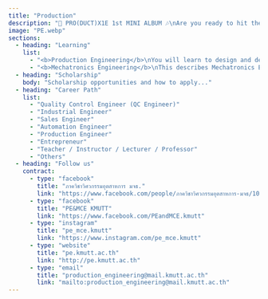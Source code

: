 ```yaml
---
title: "Production"
description: "🎉 PRO(DUCT)X1E 1st MINI ALBUM 🎶\nAre you ready to hit the stage with us?\nJoin the special live concert from the Department of Industrial Engineering at KMUTT Engineering Open House 2025 🎤✨\n✨ Get ready to be the fans of PRO(DUCT)X1E!\nBecause this mini concert is all about fun and knowledge combined 🎤🧑‍🔧\nSee you there! 🎶"
image: "PE.webp"
sections:
  - heading: "Learning"
    list:
      - "<b>Production Engineering</b>\nYou will learn to design and develop production processes using various technologies such as metallurgy, welding, machining, and automated production systems. The curriculum also covers quality control to improve efficiency and reduce waste and costs. Additionally, it includes organizational structure design, logistics and supply chain management, and data analysis using statistics and AI."
      - "<b>Mechatronics Engineering</b>\nThis describes Mechatronics Engineering, which integrates knowledge from mechanical, electrical, electronics, and computer engineering. The field focuses on developing automated systems using sensors and control systems. The curriculum includes programming microcontrollers, AI, and data analysis to enable these systems to make intelligent decisions. It also covers the design of smart machines and products with integrated sensors."
  - heading: "Scholarship"
    body: "Scholarship opportunities and how to apply..."
  - heading: "Career Path"
    list:
      - "Quality Control Engineer (QC Engineer)"
      - "Industrial Engineer"
      - "Sales Engineer"
      - "Automation Engineer"
      - "Production Engineer"
      - "Entrepreneur"
      - "Teacher / Instructor / Lecturer / Professor"
      - "Others"
  - heading: "Follow us"
    contract:
      - type: "facebook"
        title: "ภาควิชาวิศวกรรมอุตสาหการ มจธ."
        link: "https://www.facebook.com/people/ภาควิชาวิศวกรรมอุตสาหการ-มจธ/100063531941398/"
      - type: "facebook"
        title: "PE&MCE KMUTT"
        link: "https://www.facebook.com/PEandMCE.kmutt"
      - type: "instagram"
        title: "pe_mce.kmutt"
        link: "https://www.instagram.com/pe_mce.kmutt"
      - type: "website"
        title: "pe.kmutt.ac.th"
        link: "http://pe.kmutt.ac.th"
      - type: "email"
        title: "production_engineering@mail.kmutt.ac.th"
        link: "mailto:production_engineering@mail.kmutt.ac.th"
---
```

